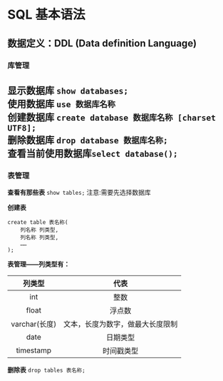 # SQL 基本语法
## 数据定义：DDL (Data definition Language)
### 库管理
**显示数据库** `show databases;`<br>
**使用数据库** `use 数据库名称`<br>
**创建数据库** `create database 数据库名称 [charset UTF8];`<br>
**删除数据库** `drop database 数据库名称;`<br>
**查看当前使用数据库**`select database();`
---
### 表管理
**查看有那些表** `show tables;` 注意:需要先选择数据库<br> 

**创建表** 
```
create table 表名称(
    列名称 列类型,
    列名称 列类型,
    ……
);
```
**表管理——列类型有：**

|     列类型     |        代表        |
|:-----------:|:----------------:|
|     int     |        整数        |
|    float    |       浮点数        |
| varchar(长度) | 文本，长度为数字，做最大长度限制 | |
|    date     |       日期类型       |
|  timestamp  |      时间戳类型       |
  
**删除表**  `drop tables 表名称;`<br>



